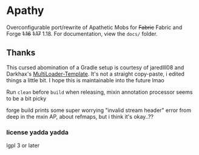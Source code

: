 # Apathy

Overconfigurable port/rewrite of Apathetic Mobs for ~~Fabric~~ Fabric and Forge ~~1.16~~ ~~1.17~~ 1.18. For documentation, view the `docs/` folder.

## Thanks

This cursed abomination of a Gradle setup is courtesy of jaredlll08 and Darkhax's [MultiLoader-Template](https://github.com/jaredlll08/MultiLoader-Template). It's not a straight copy-paste, i edited things a little bit. I hope this is maintainable into the future lmao

Run `clean` before `build` when releasing, mixin annotation processor seems to be a bit picky

forge build prints some super worrying "invalid stream header" error from deep in the mxin AP, about refmaps, but i think it's okay..??

### license yadda yadda

lgpl 3 or later